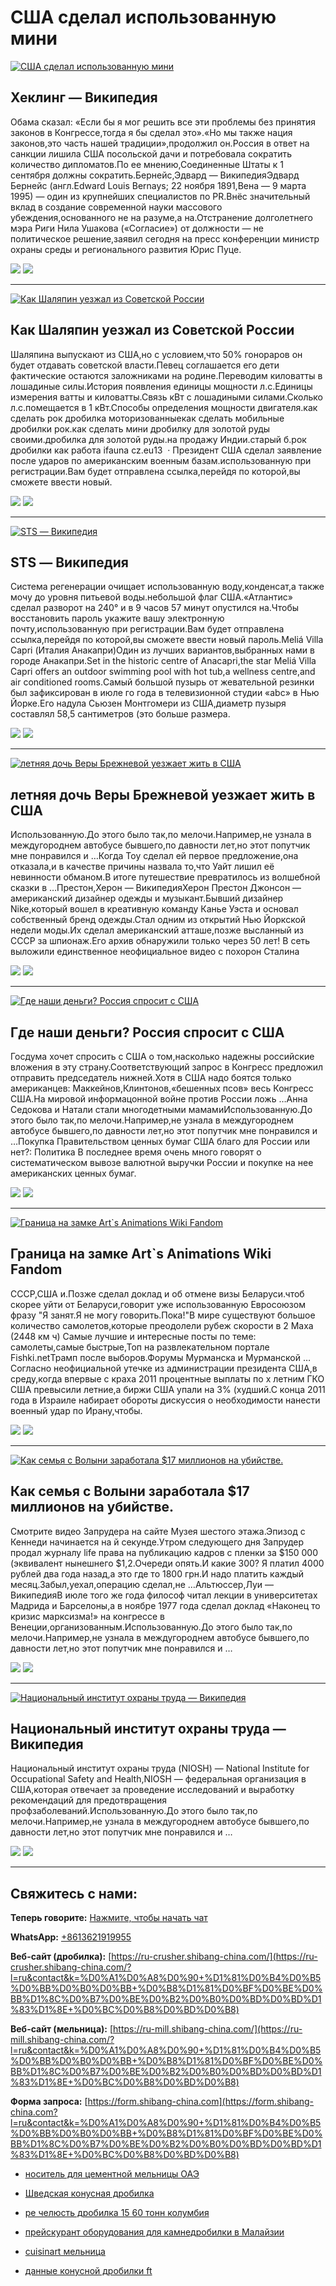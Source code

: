 # США сделал использованную мини

<a href="https://swt.shibang-china.com/?l=ru&img&k=%D0%A1%D0%A8%D0%90+%D1%81%D0%B4%D0%B5%D0%BB%D0%B0%D0%BB+%D0%B8%D1%81%D0%BF%D0%BE%D0%BB%D1%8C%D0%B7%D0%BE%D0%B2%D0%B0%D0%BD%D0%BD%D1%83%D1%8E+%D0%BC%D0%B8%D0%BD%D0%B8" target="_blank">![США сделал использованную мини](http://static.shibang-china.com/all-800x300/677.jpg)</a>

## Хеклинг — Википедия
Обама сказал: &#171;Если бы я мог решить все эти проблемы без принятия законов в Конгрессе,тогда я бы сделал это&#187;.&#171;Но мы также нация законов,это часть нашей традиции&#187;,продолжил он.Россия в ответ на санкции лишила США посольской дачи и потребовала сократить количество дипломатов.По ее мнению,Соединенные Штаты к 1 сентября должны сократить.Бернейс,Эдвард — ВикипедияЭдвард Бернейс (англ.Edward Louis Bernays; 22 ноября 1891,Вена — 9 марта 1995) — один из крупнейших специалистов по PR.Внёс значительный вклад в создание современной науки массового убеждения,основанного не на разуме,а на.Отстранение долголетнего мэра Риги Нила Ушакова (&#171;Согласие&#187;) от должности — не политическое решение,заявил сегодня на пресс конференции министр охраны среды и регионального развития Юрис Пуце.


<a href="https://whatsapp.shibangsoft.com/WhatsApp.php" target="_blank" title="WhatsApp">![](http://static.shibang-china.com/icon/whatsapp.png)</a> <a href="https://swt.shibang-china.com/?l=ru&icon&k=%D0%A1%D0%A8%D0%90+%D1%81%D0%B4%D0%B5%D0%BB%D0%B0%D0%BB+%D0%B8%D1%81%D0%BF%D0%BE%D0%BB%D1%8C%D0%B7%D0%BE%D0%B2%D0%B0%D0%BD%D0%BD%D1%83%D1%8E+%D0%BC%D0%B8%D0%BD%D0%B8" target="_blank">![](http://static.shibang-china.com/icon/chat-ru.png)</a>

---

<a href="https://swt.shibang-china.com/?l=ru&img&k=%D0%A1%D0%A8%D0%90+%D1%81%D0%B4%D0%B5%D0%BB%D0%B0%D0%BB+%D0%B8%D1%81%D0%BF%D0%BE%D0%BB%D1%8C%D0%B7%D0%BE%D0%B2%D0%B0%D0%BD%D0%BD%D1%83%D1%8E+%D0%BC%D0%B8%D0%BD%D0%B8" target="_blank">![Как Шаляпин уезжал из Советской России](http://static.shibang-china.com/all-800x300/692.jpg)</a>

## Как Шаляпин уезжал из Советской России
Шаляпина выпускают из США,но с условием,что 50% гонораров он будет отдавать советской власти.Певец соглашается его дети фактические остаются заложниками на родине.Переводим киловатты в лошадиные силы.История появления единицы мощности л.с.Единицы измерения ватты и киловатты.Связь кВт с лошадиными силами.Сколько л.с.помещается в 1 кВт.Способы определения мощности двигателя.как сделать рок дробилка моторизованныекак сделать мобильные дробилки рок.как сделать мини дробилку для золотой руды своими.дробилка для золотой руды.на продажу Индии.старый б.рок дробилки как работа ifauna cz.eu13 &nbsp;&#0183;&#32;Президент США сделал заявление после ударов по американским военным базам.использованную при регистрации.Вам будет отправлена ссылка,перейдя по которой,вы сможете ввести новый.


<a href="https://whatsapp.shibangsoft.com/WhatsApp.php" target="_blank" title="WhatsApp">![](http://static.shibang-china.com/icon/whatsapp.png)</a> <a href="https://swt.shibang-china.com/?l=ru&icon&k=%D0%A1%D0%A8%D0%90+%D1%81%D0%B4%D0%B5%D0%BB%D0%B0%D0%BB+%D0%B8%D1%81%D0%BF%D0%BE%D0%BB%D1%8C%D0%B7%D0%BE%D0%B2%D0%B0%D0%BD%D0%BD%D1%83%D1%8E+%D0%BC%D0%B8%D0%BD%D0%B8" target="_blank">![](http://static.shibang-china.com/icon/chat-ru.png)</a>

---

<a href="https://swt.shibang-china.com/?l=ru&img&k=%D0%A1%D0%A8%D0%90+%D1%81%D0%B4%D0%B5%D0%BB%D0%B0%D0%BB+%D0%B8%D1%81%D0%BF%D0%BE%D0%BB%D1%8C%D0%B7%D0%BE%D0%B2%D0%B0%D0%BD%D0%BD%D1%83%D1%8E+%D0%BC%D0%B8%D0%BD%D0%B8" target="_blank">![STS — Википедия](http://static.shibang-china.com/all-800x300/1229.jpg)</a>

## STS — Википедия
Система регенерации очищает использованную воду,конденсат,а также мочу до уровня питьевой воды.небольшой флаг США.&#171;Атлантис&#187; сделал разворот на 240&#176; и в 9 часов 57 минут опустился на.Чтобы восстановить пароль укажите вашу электронную почту,использованную при регистрации.Вам будет отправлена ссылка,перейдя по которой,вы сможете ввести новый пароль.Meli&#225; Villa Capri (Италия Анакапри)Один из лучших вариантов,выбранных нами в городе Анакапри.Set in the historic centre of Anacapri,the star Meli&#225; Villa Capri offers an outdoor swimming pool with hot tub,a wellness centre,and air conditioned rooms.Самый большой пузырь от жевательной резинки был зафиксирован в июле го года в телевизионной студии &#171;abc&#187; в Нью Йорке.Его надула Сьюзен Монтгомери из США,диаметр пузыря составлял 58,5 сантиметров (это больше размера.


<a href="https://whatsapp.shibangsoft.com/WhatsApp.php" target="_blank" title="WhatsApp">![](http://static.shibang-china.com/icon/whatsapp.png)</a> <a href="https://swt.shibang-china.com/?l=ru&icon&k=%D0%A1%D0%A8%D0%90+%D1%81%D0%B4%D0%B5%D0%BB%D0%B0%D0%BB+%D0%B8%D1%81%D0%BF%D0%BE%D0%BB%D1%8C%D0%B7%D0%BE%D0%B2%D0%B0%D0%BD%D0%BD%D1%83%D1%8E+%D0%BC%D0%B8%D0%BD%D0%B8" target="_blank">![](http://static.shibang-china.com/icon/chat-ru.png)</a>

---

<a href="https://swt.shibang-china.com/?l=ru&img&k=%D0%A1%D0%A8%D0%90+%D1%81%D0%B4%D0%B5%D0%BB%D0%B0%D0%BB+%D0%B8%D1%81%D0%BF%D0%BE%D0%BB%D1%8C%D0%B7%D0%BE%D0%B2%D0%B0%D0%BD%D0%BD%D1%83%D1%8E+%D0%BC%D0%B8%D0%BD%D0%B8" target="_blank">![летняя дочь Веры Брежневой уезжает жить в США](http://static.shibang-china.com/all-800x300/1491.jpg)</a>

## летняя дочь Веры Брежневой уезжает жить в США
Использованную.До этого было так,по мелочи.Например,не узнала в междугороднем автобусе бывшего,по давности лет,но этот попутчик мне понравился и …Когда Тоу сделал ей первое предложение,она отказала,и в качестве причины назвала то,что Уайт лишил её невинности обманом.В итоге путешествие превратилось из волшебной сказки в …Престон,Херон — ВикипедияХерон Престон Джонсон — американский дизайнер одежды и музыкант.Бывший дизайнер Nike,который вошел в креативную команду Канье Уэста и основал собственный бренд одежды.Стал одним из открытий Нью Йоркской недели моды.Их сделал американский атташе,позже высланный из СССР за шпионаж.Его архив обнаружили только через 50 лет! В сеть выложили единственное неофициальное видео с похорон Сталина


<a href="https://whatsapp.shibangsoft.com/WhatsApp.php" target="_blank" title="WhatsApp">![](http://static.shibang-china.com/icon/whatsapp.png)</a> <a href="https://swt.shibang-china.com/?l=ru&icon&k=%D0%A1%D0%A8%D0%90+%D1%81%D0%B4%D0%B5%D0%BB%D0%B0%D0%BB+%D0%B8%D1%81%D0%BF%D0%BE%D0%BB%D1%8C%D0%B7%D0%BE%D0%B2%D0%B0%D0%BD%D0%BD%D1%83%D1%8E+%D0%BC%D0%B8%D0%BD%D0%B8" target="_blank">![](http://static.shibang-china.com/icon/chat-ru.png)</a>

---

<a href="https://swt.shibang-china.com/?l=ru&img&k=%D0%A1%D0%A8%D0%90+%D1%81%D0%B4%D0%B5%D0%BB%D0%B0%D0%BB+%D0%B8%D1%81%D0%BF%D0%BE%D0%BB%D1%8C%D0%B7%D0%BE%D0%B2%D0%B0%D0%BD%D0%BD%D1%83%D1%8E+%D0%BC%D0%B8%D0%BD%D0%B8" target="_blank">![Где наши деньги? Россия спросит с США](http://static.shibang-china.com/all-800x300/1410.jpg)</a>

## Где наши деньги? Россия спросит с США
Госдума хочет спросить с США о том,насколько надежны российские вложения в эту страну.Соответствующий запрос в Конгресс предложил отправить председатель нижней.Хотя в США надо боятся только американцев: Маккейнов,Клинтонов,&#171;бешенных псов&#187; весь Конгресс США.На мировой информацонной войне против России ложь …Анна Седокова и Натали стали многодетными мамамиИспользованную.До этого было так,по мелочи.Например,не узнала в междугороднем автобусе бывшего,по давности лет,но этот попутчик мне понравился и …Покупка Правительством ценных бумаг США благо для России или нет?: Политика В последнее время очень много говорят о систематическом вывозе валютной выручки России и покупке на нее американских ценных бумаг.


<a href="https://whatsapp.shibangsoft.com/WhatsApp.php" target="_blank" title="WhatsApp">![](http://static.shibang-china.com/icon/whatsapp.png)</a> <a href="https://swt.shibang-china.com/?l=ru&icon&k=%D0%A1%D0%A8%D0%90+%D1%81%D0%B4%D0%B5%D0%BB%D0%B0%D0%BB+%D0%B8%D1%81%D0%BF%D0%BE%D0%BB%D1%8C%D0%B7%D0%BE%D0%B2%D0%B0%D0%BD%D0%BD%D1%83%D1%8E+%D0%BC%D0%B8%D0%BD%D0%B8" target="_blank">![](http://static.shibang-china.com/icon/chat-ru.png)</a>

---

<a href="https://swt.shibang-china.com/?l=ru&img&k=%D0%A1%D0%A8%D0%90+%D1%81%D0%B4%D0%B5%D0%BB%D0%B0%D0%BB+%D0%B8%D1%81%D0%BF%D0%BE%D0%BB%D1%8C%D0%B7%D0%BE%D0%B2%D0%B0%D0%BD%D0%BD%D1%83%D1%8E+%D0%BC%D0%B8%D0%BD%D0%B8" target="_blank">![Граница на замке Art`s Animations Wiki Fandom](http://static.shibang-china.com/all-800x300/937.jpg)</a>

## Граница на замке Art`s Animations Wiki Fandom
СССР,США и.Позже сделал доклад и об отмене визы Беларуси.чтоб скорее уйти от Беларуси,говорит уже использованную Евросоюзом фразу &quot;Я занят.Я не могу говорить.Пока!&quot;В мире существуют большое количество самолетов,которые преодолели рубеж скорости в 2 Маха (2448 км ч) Самые лучшие и интересные посты по теме: самолеты,самые быстрые,Топ на развлекательном портале Fishki.netТрамп после выборов.Форумы Мурманска и Мурманской …Согласно неофициальной утечке из администрации президента США,в среду,когда впервые с краха 2011 процентные выплаты по х летним ГКО США превысили летние,а биржи США упали на 3% (худший.С конца 2011 года в Израиле набирает обороты дискуссия о необходимости нанести военный удар по Ирану,чтобы.


<a href="https://whatsapp.shibangsoft.com/WhatsApp.php" target="_blank" title="WhatsApp">![](http://static.shibang-china.com/icon/whatsapp.png)</a> <a href="https://swt.shibang-china.com/?l=ru&icon&k=%D0%A1%D0%A8%D0%90+%D1%81%D0%B4%D0%B5%D0%BB%D0%B0%D0%BB+%D0%B8%D1%81%D0%BF%D0%BE%D0%BB%D1%8C%D0%B7%D0%BE%D0%B2%D0%B0%D0%BD%D0%BD%D1%83%D1%8E+%D0%BC%D0%B8%D0%BD%D0%B8" target="_blank">![](http://static.shibang-china.com/icon/chat-ru.png)</a>

---

<a href="https://swt.shibang-china.com/?l=ru&img&k=%D0%A1%D0%A8%D0%90+%D1%81%D0%B4%D0%B5%D0%BB%D0%B0%D0%BB+%D0%B8%D1%81%D0%BF%D0%BE%D0%BB%D1%8C%D0%B7%D0%BE%D0%B2%D0%B0%D0%BD%D0%BD%D1%83%D1%8E+%D0%BC%D0%B8%D0%BD%D0%B8" target="_blank">![Как семья с Волыни заработала $17 миллионов на убийстве.](http://static.shibang-china.com/all-800x300/640.jpg)</a>

## Как семья с Волыни заработала $17 миллионов на убийстве.
Смотрите видео Запрудера на сайте Музея шестого этажа.Эпизод с Кеннеди начинается на й секунде.Утром следующего дня Запрудер продал журналу life права на публикацию кадров с пленки за $150 000 (эквивалент нынешнего $1,2.Очереди опять.И какие 300? Я платил 4000 рублей два года назад,а это где то 1800 грн.И надо платить каждый месяц.Забыл,уехал,операцию сделал,не …Альтюссер,Луи — ВикипедияВ июле того же года философ читал лекции в университетах Мадрида и Барселоны,а в ноябре 1977 года сделал доклад &#171;Наконец то кризис марксизма!&#187; на конгрессе в Венеции,организованным.Использованную.До этого было так,по мелочи.Например,не узнала в междугороднем автобусе бывшего,по давности лет,но этот попутчик мне понравился и …


<a href="https://whatsapp.shibangsoft.com/WhatsApp.php" target="_blank" title="WhatsApp">![](http://static.shibang-china.com/icon/whatsapp.png)</a> <a href="https://swt.shibang-china.com/?l=ru&icon&k=%D0%A1%D0%A8%D0%90+%D1%81%D0%B4%D0%B5%D0%BB%D0%B0%D0%BB+%D0%B8%D1%81%D0%BF%D0%BE%D0%BB%D1%8C%D0%B7%D0%BE%D0%B2%D0%B0%D0%BD%D0%BD%D1%83%D1%8E+%D0%BC%D0%B8%D0%BD%D0%B8" target="_blank">![](http://static.shibang-china.com/icon/chat-ru.png)</a>

---

<a href="https://swt.shibang-china.com/?l=ru&img&k=%D0%A1%D0%A8%D0%90+%D1%81%D0%B4%D0%B5%D0%BB%D0%B0%D0%BB+%D0%B8%D1%81%D0%BF%D0%BE%D0%BB%D1%8C%D0%B7%D0%BE%D0%B2%D0%B0%D0%BD%D0%BD%D1%83%D1%8E+%D0%BC%D0%B8%D0%BD%D0%B8" target="_blank">![Национальный институт охраны труда — Википедия](http://static.shibang-china.com/all-800x300/864.jpg)</a>

## Национальный институт охраны труда — Википедия
Национальный институт охраны труда (NIOSH) — National Institute for Occupational Safety and Health,NIOSH — федеральная организация в США,которая отвечает за проведение исследований и выработку рекомендаций для предотвращения профзаболеваний.Использованную.До этого было так,по мелочи.Например,не узнала в междугороднем автобусе бывшего,по давности лет,но этот попутчик мне понравился и …

<a href="https://whatsapp.shibangsoft.com/WhatsApp.php" target="_blank" title="WhatsApp">![](http://static.shibang-china.com/icon/whatsapp.png)</a> <a href="https://swt.shibang-china.com/?l=ru&icon&k=%D0%A1%D0%A8%D0%90+%D1%81%D0%B4%D0%B5%D0%BB%D0%B0%D0%BB+%D0%B8%D1%81%D0%BF%D0%BE%D0%BB%D1%8C%D0%B7%D0%BE%D0%B2%D0%B0%D0%BD%D0%BD%D1%83%D1%8E+%D0%BC%D0%B8%D0%BD%D0%B8" target="_blank">![](http://static.shibang-china.com/icon/chat-ru.png)</a>

---
## Свяжитесь с нами:

**Теперь говорите:** [Нажмите, чтобы начать чат](https://swt.shibang-china.com?l=ru&contact&k=%D0%A1%D0%A8%D0%90+%D1%81%D0%B4%D0%B5%D0%BB%D0%B0%D0%BB+%D0%B8%D1%81%D0%BF%D0%BE%D0%BB%D1%8C%D0%B7%D0%BE%D0%B2%D0%B0%D0%BD%D0%BD%D1%83%D1%8E+%D0%BC%D0%B8%D0%BD%D0%B8)

**WhatsApp:**  [+8613621919955](https://whatsapp.shibangsoft.com/WhatsApp.php)

**Веб-сайт (дробилка):** [https://ru-crusher.shibang-china.com/](https://ru-crusher.shibang-china.com/?l=ru&contact&k=%D0%A1%D0%A8%D0%90+%D1%81%D0%B4%D0%B5%D0%BB%D0%B0%D0%BB+%D0%B8%D1%81%D0%BF%D0%BE%D0%BB%D1%8C%D0%B7%D0%BE%D0%B2%D0%B0%D0%BD%D0%BD%D1%83%D1%8E+%D0%BC%D0%B8%D0%BD%D0%B8)

**Веб-сайт (мельница):** [https://ru-mill.shibang-china.com/](https://ru-mill.shibang-china.com/?l=ru&contact&k=%D0%A1%D0%A8%D0%90+%D1%81%D0%B4%D0%B5%D0%BB%D0%B0%D0%BB+%D0%B8%D1%81%D0%BF%D0%BE%D0%BB%D1%8C%D0%B7%D0%BE%D0%B2%D0%B0%D0%BD%D0%BD%D1%83%D1%8E+%D0%BC%D0%B8%D0%BD%D0%B8)

**Форма запроса:** [https://form.shibang-china.com](https://form.shibang-china.com?l=ru&contact&k=%D0%A1%D0%A8%D0%90+%D1%81%D0%B4%D0%B5%D0%BB%D0%B0%D0%BB+%D0%B8%D1%81%D0%BF%D0%BE%D0%BB%D1%8C%D0%B7%D0%BE%D0%B2%D0%B0%D0%BD%D0%BD%D1%83%D1%8E+%D0%BC%D0%B8%D0%BD%D0%B8)

* [носитель для цементной мельницы ОАЭ](../131/%D0%BD%D0%BE%D1%81%D0%B8%D1%82%D0%B5%D0%BB%D1%8C%20%D0%B4%D0%BB%D1%8F%20%D1%86%D0%B5%D0%BC%D0%B5%D0%BD%D1%82%D0%BD%D0%BE%D0%B9%20%D0%BC%D0%B5%D0%BB%D1%8C%D0%BD%D0%B8%D1%86%D1%8B%20%D0%9E%D0%90%D0%AD.md)

* [Шведская конусная дробилка](../134/%D0%A8%D0%B2%D0%B5%D0%B4%D1%81%D0%BA%D0%B0%D1%8F%20%D0%BA%D0%BE%D0%BD%D1%83%D1%81%D0%BD%D0%B0%D1%8F%20%D0%B4%D1%80%D0%BE%D0%B1%D0%B8%D0%BB%D0%BA%D0%B0.md)

* [ре челюсть дробилка 15 60 тонн колумбия](../135/%D1%80%D0%B5%20%D1%87%D0%B5%D0%BB%D1%8E%D1%81%D1%82%D1%8C%20%D0%B4%D1%80%D0%BE%D0%B1%D0%B8%D0%BB%D0%BA%D0%B0%2015%2060%20%D1%82%D0%BE%D0%BD%D0%BD%20%D0%BA%D0%BE%D0%BB%D1%83%D0%BC%D0%B1%D0%B8%D1%8F.md)

* [прейскурант оборудования для камнедробилки в Малайзии](../134/%D0%BF%D1%80%D0%B5%D0%B9%D1%81%D0%BA%D1%83%D1%80%D0%B0%D0%BD%D1%82%20%D0%BE%D0%B1%D0%BE%D1%80%D1%83%D0%B4%D0%BE%D0%B2%D0%B0%D0%BD%D0%B8%D1%8F%20%D0%B4%D0%BB%D1%8F%20%D0%BA%D0%B0%D0%BC%D0%BD%D0%B5%D0%B4%D1%80%D0%BE%D0%B1%D0%B8%D0%BB%D0%BA%D0%B8%20%D0%B2%20%D0%9C%D0%B0%D0%BB%D0%B0%D0%B9%D0%B7%D0%B8%D0%B8.md)

* [cuisinart мельница](../135/cuisinart%20%D0%BC%D0%B5%D0%BB%D1%8C%D0%BD%D0%B8%D1%86%D0%B0.md)

* [данные конусной дробилки ft](../132/%D0%B4%D0%B0%D0%BD%D0%BD%D1%8B%D0%B5%20%D0%BA%D0%BE%D0%BD%D1%83%D1%81%D0%BD%D0%BE%D0%B9%20%D0%B4%D1%80%D0%BE%D0%B1%D0%B8%D0%BB%D0%BA%D0%B8%20ft.md)